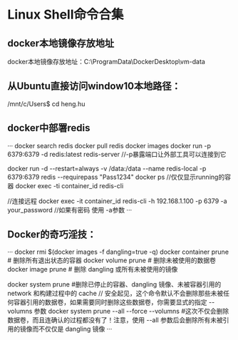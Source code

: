 # Linux Shell命令合集

## docker本地镜像存放地址
docker本地镜像存放地址：C:\ProgramData\DockerDesktop\vm-data

## 从Ubuntu直接访问window10本地路径：
/mnt/c/Users$ cd heng.hu

## docker中部署redis
···
docker search redis
docker pull redis
docker images
docker run -p 6379:6379 -d redis:latest redis-server //-p暴露端口让外部工具可以连接到它

docker run -d --restart=always -v /data:/data --name redis-local -p 6379:6379 redis --requirepass "Pass1234"
docker ps //仅仅显示running的容器
docker exec -ti container_id redis-cli

//连接远程
docker exec -it container_id redis-cli -h 192.168.1.100 -p 6379 -a your_password //如果有密码 使用 -a参数
···


## Docker的奇巧淫技：

···
docker rmi $(docker images -f dangling=true -q)
docker container prune # 删除所有退出状态的容器
docker volume prune # 删除未被使用的数据卷
docker image prune # 删除 dangling 或所有未被使用的镜像

docker system prune #删除已停止的容器、dangling 镜像、未被容器引用的 network 和构建过程中的 cache
// 安全起见，这个命令默认不会删除那些未被任何容器引用的数据卷，如果需要同时删除这些数据卷，你需要显式的指定 --volumns 参数
docker system prune --all --force --volumns #这次不仅会删除数据卷，而且连确认的过程都没有了！注意，使用 --all 参数后会删除所有未被引用的镜像而不仅仅是 dangling 镜像
···
